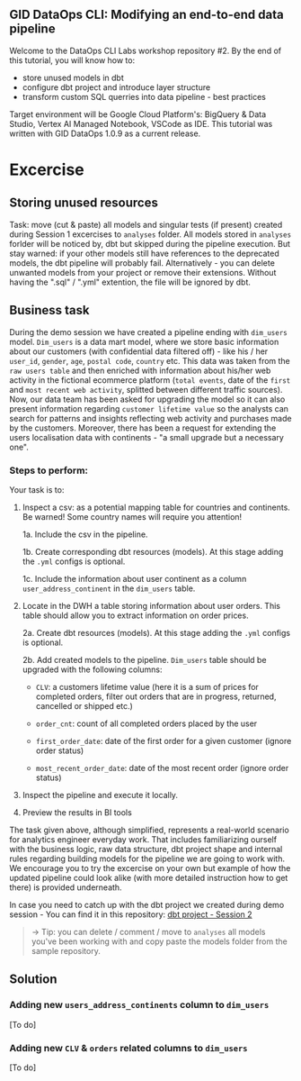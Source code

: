 ## GID DataOps CLI: Modifying an end-to-end data pipeline

Welcome to the DataOps CLI Labs workshop repository #2. By the end of this tutorial, you will know how to:
- store unused models in dbt
- configure dbt project and introduce layer structure
- transform custom SQL querries into data pipeline - best practices

Target environment will be Google Cloud Platform's: BigQuery & Data Studio, Vertex AI Managed Notebook, VSCode as IDE. This tutorial was written with GID DataOps 1.0.9 as a current release.

# Excercise

## Storing unused resources

Task: move (cut & paste) all models and singular tests (if present) created during Session 1 excercises to `analyses` folder. 
All models stored in `analyses` forlder will be noticed by, dbt but skipped during the pipeline execution. But stay warned: if your other models still have references to the deprecated models, the dbt pipeline will probably fail. Alternatively - you can delete unwanted models from your project or remove their extensions. Without having the ".sql" / ".yml" extention, the file will be ignored by dbt.

## Business task

During the demo session we have created a pipeline ending with `dim_users` model. `Dim_users` is a data mart model, where we store basic information about our customers (with confidential data filtered off) - like his / her `user_id`, `gender`, `age`, `postal code`, `country` etc. This data was taken from the `raw users table` and then enriched with information about his/her web activity in the fictional ecommerce platform (`total events`, date of the `first` and `most recent web activity`, splitted between different traffic sources). Now, our data team has been asked for upgrading the model so it can also present information regarding `customer lifetime value` so the analysts can search for patterns and insights reflecting web activity and purchases made by the customers. Moreover, there has been a request for extending the users localisation data with continents - "a small upgrade but a necessary one". 

### Steps to perform:
Your task is to:
1. Inspect a csv: <link to the csv> as a potential mapping table for countries and continents. Be warned! Some country names will require you attention!

    1a. Include the csv in the pipeline.
    
    1b. Create corresponding dbt resources (models). At this stage adding the `.yml` configs is optional.

    1c. Include the information about user continent as a column `user_address_continent` in the `dim_users` table.

2. Locate in the DWH a table storing information about user orders. This table should allow you to extract information on order prices.

    2a. Create dbt resources (models). At this stage adding the `.yml` configs is optional.
    
    2b. Add created models to the pipeline. `Dim_users` table should be upgraded with the following columns:
    
     - `CLV`: a customers lifetime value (here it is a sum of prices for completed orders, filter out orders that are in progress, returned, cancelled or shipped etc.)
     
     - `order_cnt`: count of all completed orders placed by the user
        
     - `first_order_date`: date of the first order for a given customer (ignore order status)
        
     - `most_recent_order_date`: date of the most recent order (ignore order status)
     
3. Inspect the pipeline and execute it locally.

4. Preview the results in BI tools
   
The task given above, although simplified, represents a real-world scenario for analytics engineer everyday work. That includes familiarizing ourself with the business logic, raw data structure, dbt project shape and internal rules regarding building models for the pipeline we are going to work with. We encourage you to try the excercise on your own but example of how the updated pipeline could look alike (with more detailed instruction how to get there) is provided underneath.

In case you need to catch up with the dbt project we created during demo session - You can find it in this repository: [dbt project - Session 2](https://gitlab.com/datamass-mdp-workshop/msoszko-datamass-project/-/tree/session-2-updated)

>-> Tip: you can delete / comment / move to `analyses` all models you've been working with and copy paste the models folder from the sample repository. 
 

## Solution

### Adding new `users_address_continents` column to `dim_users`

[To do]

### Adding new `CLV` & `orders` related columns to `dim_users`

[To do]
